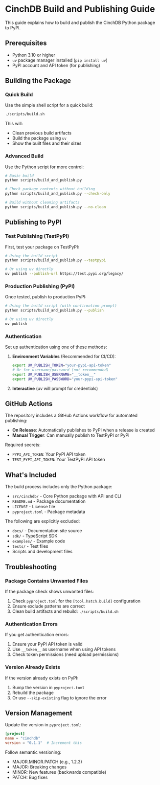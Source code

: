 # CinchDB Build and Publishing Guide

This guide explains how to build and publish the CinchDB Python package to PyPI.

## Prerequisites

- Python 3.10 or higher
- `uv` package manager installed (`pip install uv`)
- PyPI account and API token (for publishing)

## Building the Package

### Quick Build

Use the simple shell script for a quick build:

```bash
./scripts/build.sh
```

This will:
- Clean previous build artifacts
- Build the package using `uv`
- Show the built files and their sizes

### Advanced Build

Use the Python script for more control:

```bash
# Basic build
python scripts/build_and_publish.py

# Check package contents without building
python scripts/build_and_publish.py --check-only

# Build without cleaning artifacts
python scripts/build_and_publish.py --no-clean
```

## Publishing to PyPI

### Test Publishing (TestPyPI)

First, test your package on TestPyPI:

```bash
# Using the build script
python scripts/build_and_publish.py --testpypi

# Or using uv directly
uv publish --publish-url https://test.pypi.org/legacy/
```

### Production Publishing (PyPI)

Once tested, publish to production PyPI:

```bash
# Using the build script (with confirmation prompt)
python scripts/build_and_publish.py --publish

# Or using uv directly
uv publish
```

### Authentication

Set up authentication using one of these methods:

1. **Environment Variables** (Recommended for CI/CD):
   ```bash
   export UV_PUBLISH_TOKEN="your-pypi-api-token"
   # Or for username/password (not recommended)
   export UV_PUBLISH_USERNAME="__token__"
   export UV_PUBLISH_PASSWORD="your-pypi-api-token"
   ```

2. **Interactive** (uv will prompt for credentials)

## GitHub Actions

The repository includes a GitHub Actions workflow for automated publishing:

- **On Release**: Automatically publishes to PyPI when a release is created
- **Manual Trigger**: Can manually publish to TestPyPI or PyPI

Required secrets:
- `PYPI_API_TOKEN`: Your PyPI API token
- `TEST_PYPI_API_TOKEN`: Your TestPyPI API token

## What's Included

The build process includes only the Python package:
- `src/cinchdb/` - Core Python package with API and CLI
- `README.md` - Package documentation
- `LICENSE` - License file
- `pyproject.toml` - Package metadata

The following are explicitly excluded:
- `docs/` - Documentation site source
- `sdk/` - TypeScript SDK
- `examples/` - Example code
- `tests/` - Test files
- Scripts and development files

## Troubleshooting

### Package Contains Unwanted Files

If the package check shows unwanted files:

1. Check `pyproject.toml` for the `[tool.hatch.build]` configuration
2. Ensure exclude patterns are correct
3. Clean build artifacts and rebuild: `./scripts/build.sh`

### Authentication Errors

If you get authentication errors:

1. Ensure your PyPI API token is valid
2. Use `__token__` as username when using API tokens
3. Check token permissions (need upload permissions)

### Version Already Exists

If the version already exists on PyPI:

1. Bump the version in `pyproject.toml`
2. Rebuild the package
3. Or use `--skip-existing` flag to ignore the error

## Version Management

Update the version in `pyproject.toml`:

```toml
[project]
name = "cinchdb"
version = "0.1.1"  # Increment this
```

Follow semantic versioning:
- MAJOR.MINOR.PATCH (e.g., 1.2.3)
- MAJOR: Breaking changes
- MINOR: New features (backwards compatible)
- PATCH: Bug fixes